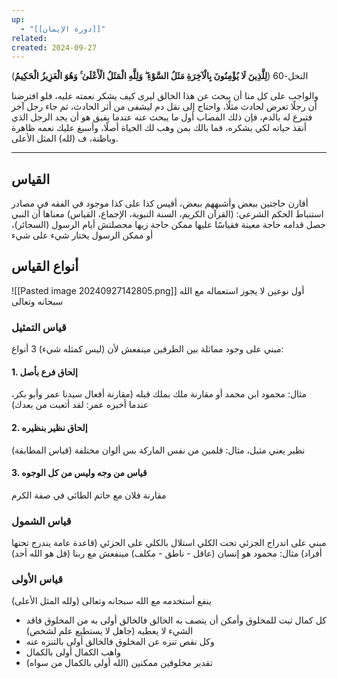 ```yaml
---
up:
  - "[[دورة الإيمان]]"
related: 
created: 2024-09-27
---
```


(**لِلَّذِينَ لَا يُؤْمِنُونَ بِالْآخِرَةِ مَثَلُ السَّوْءِ ۖ وَلِلَّهِ الْمَثَلُ الْأَعْلَىٰ ۚ وَهُوَ الْعَزِيزُ الْحَكِيمُ**) النحل-60

والواجب على كل منا أن يبحث عن هذا الخالق ليرى كيف يشكر نعمته عليه، فلو افترضنا أن رجلًا تعرض لحادث مثلًا، واحتاج إلى نقل دم ليشفى من أثر الحادث، ثم جاء رجل آخر فتبرع له بالدم، فإن ذلك المصاب أول ما يبحث عنه عندما يفيق هو أن يجد الرجل الذي أنقذ حياته لكي يشكره، فما بالك بمن وهب لك الحياة أصلًا، وأسبغ عليك نعمه ظاهرة وباطنة، ف (لله) المثل الأعلى.

---
## القياس
أقارن حاجتين ببعض وأشبههم ببعض، أقيس كذا على كذا
موجود في الفقه في مصادر استنباط الحكم الشرعي: (القرآن الكريم، السنة النبوية، الإجماع، القياس)
معناها أن النبي حصل قدامه حاجة معينة فقياسًا عليها ممكن حاجة زيها محصلتش أيام الرسول (السجائر)، أو ممكن الرسول يختار شيء على شيء

## أنواع القياس
![[Pasted image 20240927142805.png]]
أول نوعين لا يجوز استعماله مع الله سبحانه وتعالى
### قياس التمثيل
مبني على وجود مماثلة بين الطرفين
مينفعش لأن (ليس كمثله شيء)
3 أنواع:
#### 1. إلحاق فرع بأصل
مثال: محمود ابن محمد 
أو مقارنة ملك بملك قبله (مقارنة أفعال سيدنا عمر وأبو بكر، عندما أخبره عمر: لقد أتعبت من بعدك)
#### 2. إلحاق نظير بنظيره
نظير يعني مثيل، مثال: قلمين من نفس الماركة بس ألوان مختلفة (قياس المطابقة)
#### 3. قياس من وجه وليس من كل الوجوه
مقارنة فلان مع حاتم الطائي في صفة الكرم
### قياس الشمول
مبني على اندراج الجزئي تحت الكلي
استلال بالكلي على الجزئي (قاعدة عامة يندرج تحتها أفراد)
مثال: محمود هو إنسان (عاقل - ناطق - مكلف)
مينفعش مع ربنا (قل هو الله أحد)
### قياس الأولى
ينفع أستخدمه مع الله سبحانه وتعالى (ولله المثل الأعلى)
- كل كمال ثبت للمخلوق وأمكن أن يتصف به الخالق فالخالق أولى به من المخلوق
  فاقد الشيء لا يعطيه (جاهل لا يستطيع علم لشخص)
- وكل نقص تنزه عن المخلوق فالخالق أولى بالتنزه عنه
- واهب الكمال أولى بالكمال
- تقدير مخلوقين ممكنين (الله أولى بالكمال من سواه)